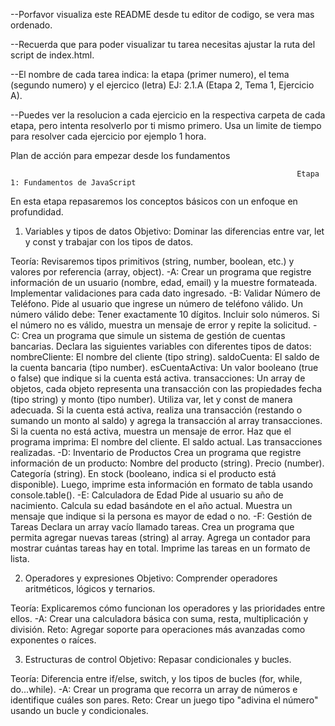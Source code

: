 --Porfavor visualiza este README desde tu editor de codigo, se vera mas ordenado.

--Recuerda que para poder visualizar tu tarea necesitas ajustar la ruta del script de index.html.

--El nombre de cada tarea indica: la etapa (primer numero), el tema (segundo numero) y el ejercico (letra) EJ: 2.1.A (Etapa 2, Tema 1, Ejercicio A).

--Puedes ver la resolucion a cada ejercicio en la respectiva carpeta de cada etapa, pero intenta resolverlo por ti mismo primero. Usa un limite de tiempo para resolver cada ejercicio por ejemplo 1 hora.


Plan de acción para empezar desde los fundamentos

                                                                    Etapa 1: Fundamentos de JavaScript
En esta etapa repasaremos los conceptos básicos con un enfoque en profundidad.

1. Variables y tipos de datos
Objetivo: Dominar las diferencias entre var, let y const y trabajar con los tipos de datos.

Teoría: Revisaremos tipos primitivos (string, number, boolean, etc.) y valores por referencia (array, object).
    -A:
        Crear un programa que registre información de un usuario (nombre, edad, email) y la muestre formateada. Implementar validaciones para cada dato ingresado.
    -B: 
        Validar Número de Teléfono. Pide al usuario que ingrese un número de teléfono válido. Un número válido debe:
        Tener exactamente 10 dígitos.
        Incluir solo números.
        Si el número no es válido, muestra un mensaje de error y repite la solicitud.
    -C:
        Crea un programa que simule un sistema de gestión de cuentas bancarias.
        Declara las siguientes variables con diferentes tipos de datos:
        nombreCliente: El nombre del cliente (tipo string).
        saldoCuenta: El saldo de la cuenta bancaria (tipo number).
        esCuentaActiva: Un valor booleano (true o false) que indique si la cuenta está activa.
        transacciones: Un array de objetos, cada objeto representa una transacción con las propiedades fecha (tipo string) y monto (tipo number).
        Utiliza var, let y const de manera adecuada.
        Si la cuenta está activa, realiza una transacción (restando o sumando un monto al saldo) y agrega la transacción al array transacciones.
        Si la cuenta no está activa, muestra un mensaje de error.
        Haz que el programa imprima:
        El nombre del cliente.
        El saldo actual.
        Las transacciones realizadas.
    -D: 
        Inventario de Productos
        Crea un programa que registre información de un producto:
        Nombre del producto (string).
        Precio (number).
        Categoría (string).
        En stock (booleano, indica si el producto está disponible).
        Luego, imprime esta información en formato de tabla usando console.table().
    -E: 
        Calculadora de Edad
        Pide al usuario su año de nacimiento.
        Calcula su edad basándote en el año actual.
        Muestra un mensaje que indique si la persona es mayor de edad o no.
    -F: 
        Gestión de Tareas
        Declara un array vacío llamado tareas.
        Crea un programa que permita agregar nuevas tareas (string) al array.
        Agrega un contador para mostrar cuántas tareas hay en total.
        Imprime las tareas en un formato de lista.

2. Operadores y expresiones
Objetivo: Comprender operadores aritméticos, lógicos y ternarios.

Teoría: Explicaremos cómo funcionan los operadores y las prioridades entre ellos.
    -A:
Crear una calculadora básica con suma, resta, multiplicación y división.
Reto: Agregar soporte para operaciones más avanzadas como exponentes o raíces.

3. Estructuras de control
Objetivo: Repasar condicionales y bucles.

Teoría: Diferencia entre if/else, switch, y los tipos de bucles (for, while, do...while).
    -A:
Crear un programa que recorra un array de números e identifique cuáles son pares.
Reto: Crear un juego tipo "adivina el número" usando un bucle y condicionales.
